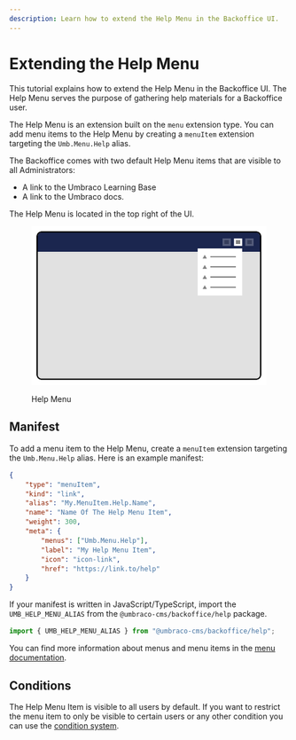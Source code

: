 ```yaml
---
description: Learn how to extend the Help Menu in the Backoffice UI.
---
```


# Extending the Help Menu

This tutorial explains how to extend the Help Menu in the Backoffice UI. The Help Menu serves the purpose of gathering help materials for a Backoffice user.

The Help Menu is an extension built on the `menu` extension type. You can add menu items to the Help Menu by creating a `menuItem` extension targeting the `Umb.Menu.Help` alias.

The Backoffice comes with two default Help Menu items that are visible to all Administrators:

-   A link to the Umbraco Learning Base
-   A link to the Umbraco docs.

The Help Menu is located in the top right of the UI.

<figure><img src="../.gitbook/assets/help-menu.svg" alt=""><figcaption><p>Help Menu</p></figcaption></figure>

## Manifest

To add a menu item to the Help Menu, create a `menuItem` extension targeting the `Umb.Menu.Help` alias. Here is an example manifest:

```json
{
    "type": "menuItem",
    "kind": "link",
    "alias": "My.MenuItem.Help.Name",
    "name": "Name Of The Help Menu Item",
    "weight": 300,
    "meta": {
        "menus": ["Umb.Menu.Help"],
        "label": "My Help Menu Item",
        "icon": "icon-link",
        "href": "https://link.to/help"
    }
}
```

If your manifest is written in JavaScript/TypeScript, import the `UMB_HELP_MENU_ALIAS` from the `@umbraco-cms/backoffice/help` package.

```typescript
import { UMB_HELP_MENU_ALIAS } from "@umbraco-cms/backoffice/help";
```

You can find more information about menus and menu items in the [menu documentation](../customizing/extending-overview//extension-types/menu.md).

## Conditions

The Help Menu Item is visible to all users by default. If you want to restrict the menu item to only be visible to certain users or any other condition you can use the [condition system](../customizing/extending-overview//extension-types/condition.md).
